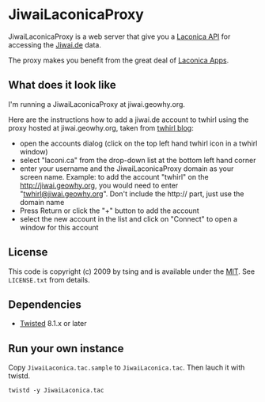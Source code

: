 # JiwaiLaconicaProxy

JiwaiLaconicaProxy is a web server that give you a [Laconica API](http://laconi.ca/trac/wiki/TwitterCompatibleAPI) for accessing the [Jiwai.de](http://jiwai.de) data.

The proxy makes you benefit from the great deal of [Laconica Apps](http://laconi.ca/trac/wiki/Apps).

## What does it look like

I'm running a JiwaiLaconicaProxy at jiwai.geowhy.org. 

Here are the instructions how to add a jiwai.de account to twhirl using the proxy hosted at jiwai.geowhy.org, taken from [twhirl blog](http://blog.twhirl.org/2008/09/12/twhirl-preview-for-laconica-sites/):

* open the accounts dialog (click on the top left hand twhirl icon in a twhirl window)
* select "laconi.ca" from the drop-down list at the bottom left hand corner
* enter your username and the JiwaiLaconicaProxy domain as your screen name. Example: to add the account "twhirl" on the http://jiwai.geowhy.org, you would need to enter "twhirl@jiwai.geowhy.org". Don't include the http:// part, just use the domain name
* Press Return or click the "+" button to add the account
* select the new account in the list and click on "Connect" to open a window for this account


## License

This code is copyright (c) 2009 by tsing and is available under the [MIT](http://www.opensource.org/licenses/mit-license.php). See `LICENSE.txt` from details.

## Dependencies

* [Twisted](http://www.twistedmatrix.com) 8.1.x or later

## Run your own instance

Copy `JiwaiLaconica.tac.sample` to `JiwaiLaconica.tac`. Then lauch it with  twistd.
    
    twistd -y JiwaiLaconica.tac

